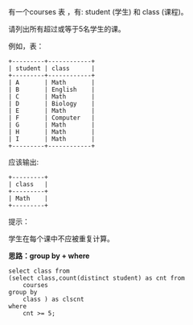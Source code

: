 有一个courses 表 ，有: student (学生) 和 class (课程)。

请列出所有超过或等于5名学生的课。

例如，表：

```
+---------+------------+
| student | class      |
+---------+------------+
| A       | Math       |
| B       | English    |
| C       | Math       |
| D       | Biology    |
| E       | Math       |
| F       | Computer   |
| G       | Math       |
| H       | Math       |
| I       | Math       |
+---------+------------+
```


应该输出:

```
+---------+
| class   |
+---------+
| Math    |
+---------+
```


提示：

学生在每个课中不应被重复计算。



<b>思路：group by + where</b>

```mysql
select class from 
(select class,count(distinct student) as cnt from
    courses 
group by 
    class ) as clscnt
where 
    cnt >= 5; 
```


